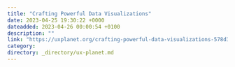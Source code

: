 ```yaml
---
title: "Crafting Powerful Data Visualizations"
date: 2023-04-25 19:30:22 +0000
dateadded: 2023-04-26 00:00:54 +0100
description: ""
link: "https://uxplanet.org/crafting-powerful-data-visualizations-578d33ba3440?source=rss----819cc2aaeee0---4"
category:
directory: _directory/ux-planet.md
---
```

